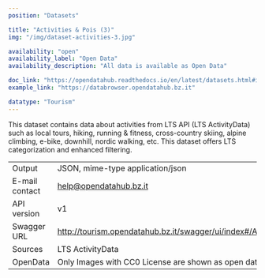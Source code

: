 ```yaml
---
position: "Datasets"

title: "Activities & Pois (3)"
img: "/img/dataset-activities-3.jpg"

availability: "open"
availability_label: "Open Data"
availability_description: "All data is available as Open Data"

doc_link: "https://opendatahub.readthedocs.io/en/latest/datasets.html#id19"
example_link: "https://databrowser.opendatahub.bz.it"

datatype: "Tourism"
---
```


This dataset contains data about activities from LTS API (LTS ActivityData) such as local tours, hiking, running & fitness, cross-country skiing, alpine climbing, e-bike, downhill, nordic walking, etc. This dataset offers LTS categorization and enhanced filtering.

|                |                                                             |
| :------------- | ----------------------------------------------------------- |
| Output         | JSON, mime-type application/json                            |
| E-mail contact | help@opendatahub.bz.it                                      |
| API version    | v1                                                          |
| Swagger URL    | http://tourism.opendatahub.bz.it/swagger/ui/index#/Activity |
| Sources        | LTS ActivityData                                            |
| OpenData       | Only Images with CC0 License are shown as open data.        |
